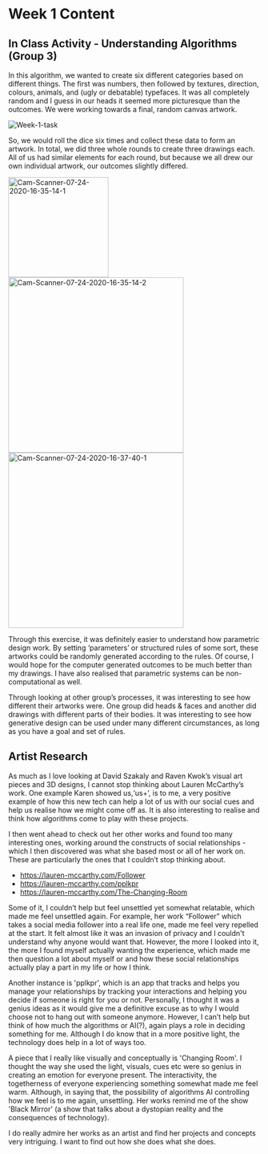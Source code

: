 # Week 1 Content

## In Class Activity - Understanding Algorithms (Group 3)

In this algorithm, we wanted to create six different categories based on different things. The first was numbers, then followed by textures, direction, colours, animals, and (ugly or debatable) typefaces. It was all completely random and I guess in our heads it seemed more picturesque than the outcomes. We were working towards a final, random canvas artwork.

<img src="https://i.ibb.co/c2Xdd6y/Week-1-task.png" alt="Week-1-task" border="0">

So, we would roll the dice six times and collect these data to form an artwork. In total, we did three whole rounds to create three drawings each. All of us had similar elements for each round, but because we all drew our own individual artwork, our outcomes slightly differed. 

<img src="https://i.ibb.co/qyQr4dL/Cam-Scanner-07-24-2020-16-35-14-1.jpg" alt="Cam-Scanner-07-24-2020-16-35-14-1" border="0" width="200"/> <img src="https://i.ibb.co/wQ4SMwM/Cam-Scanner-07-24-2020-16-35-14-2.jpg" alt="Cam-Scanner-07-24-2020-16-35-14-2" border="0" width="350"/> <img src="https://i.ibb.co/bKTJd8h/Cam-Scanner-07-24-2020-16-37-40-1.jpg" alt="Cam-Scanner-07-24-2020-16-37-40-1" border="0" width="350" />

Through this exercise, it was definitely easier to understand how parametric design work. By setting ‘parameters’ or structured rules of some sort, these artworks could be randomly generated according to the rules. Of course, I would hope for the computer generated outcomes to be much better than my drawings. I have also realised that parametric systems can be non-computational as well.

Through looking at other group’s processes, it was interesting to see how different their artworks were. One group did heads & faces and another did drawings with different parts of their bodies. It was interesting to see how generative design can be used under many different circumstances, as long as you have a goal and set of rules.


## Artist Research

As much as I love looking at David Szakaly and Raven Kwok’s visual art pieces and 3D designs, I cannot stop thinking about Lauren McCarthy’s work. One example Karen showed us,‘us+’, is to me, a very positive example of how this new tech can help a lot of us with our social cues and help us realise how we might come off as. It is also interesting to realise and think how algorithms come to play with these projects.  

I then went ahead to check out her other works and found too many interesting ones, working around the constructs of social relationships - which I then discovered was what she based most or all of her work on. These are particularly the ones that I couldn’t stop thinking about. 
- https://lauren-mccarthy.com/Follower
- https://lauren-mccarthy.com/pplkpr
- https://lauren-mccarthy.com/The-Changing-Room

Some of it, I couldn’t help but feel unsettled yet somewhat relatable, which made me feel unsettled again. 
For example, her work “Follower” which takes a social media follower into a real life one, made me feel very repelled at the start. It felt almost like it was an invasion of privacy and I couldn't understand why anyone would want that. However, the more I looked into it, the more I found myself actually wanting the experience, which made me then question a lot about myself or and how these social relationships actually play a part in my life or how I think. 

Another instance is 'pplkpr', which is an app that tracks and helps you manage your relationships by tracking your interactions and helping you decide if someone is right for you or not. Personally, I thought it was a genius ideas as it would give me a definitive excuse as to why I would choose not to hang out with someone anymore. However, I can’t help but think of how much the algorithms or AI(?), again plays a role in deciding something for me. Although I do know that in a more positive light, the technology does help in a lot of ways too. 

A piece that I really like visually and conceptually is 'Changing Room'. I thought the way she used the light, visuals, cues etc were so genius in creating an emotion for everyone present. The interactivity, the togetherness of everyone experiencing something somewhat made me feel warm. Although, in saying that, the possibility of algorithms  AI controlling how we feel is to me again, unsettling. Her works remind me of the show 'Black Mirror' (a show that talks about a dystopian reality and the consequences of technology). 

I do really admire her works as an artist and find her projects and concepts very intriguing. I want to find out how she does what she does. 

